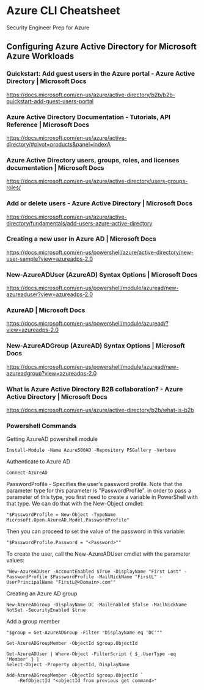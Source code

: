 # Azure CLI Cheatsheet
Security Engineer Prep for Azure 
## Configuring Azure Active Directory for Microsoft Azure Workloads

### Quickstart: Add guest users in the Azure portal - Azure Active Directory | Microsoft Docs
https://docs.microsoft.com/en-us/azure/active-directory/b2b/b2b-quickstart-add-guest-users-portal

### Azure Active Directory Documentation - Tutorials, API Reference | Microsoft Docs
https://docs.microsoft.com/en-us/azure/active-directory/#pivot=products&panel=indexA

### Azure Active Directory users, groups, roles, and licenses documentation | Microsoft Docs
https://docs.microsoft.com/en-us/azure/active-directory/users-groups-roles/

### Add or delete users - Azure Active Directory | Microsoft Docs
https://docs.microsoft.com/en-us/azure/active-directory/fundamentals/add-users-azure-active-directory

### Creating a new user in Azure AD | Microsoft Docs
https://docs.microsoft.com/en-us/powershell/azure/active-directory/new-user-sample?view=azureadps-2.0

### New-AzureADUser (AzureAD) Syntax Options | Microsoft Docs
https://docs.microsoft.com/en-us/powershell/module/azuread/new-azureaduser?view=azureadps-2.0

### AzureAD | Microsoft Docs
https://docs.microsoft.com/en-us/powershell/module/azuread/?view=azureadps-2.0

### New-AzureADGroup (AzureAD) Syntax Options | Microsoft Docs
https://docs.microsoft.com/en-us/powershell/module/azuread/new-azureadgroup?view=azureadps-2.0

### What is Azure Active Directory B2B collaboration? - Azure Active Directory | Microsoft Docs
https://docs.microsoft.com/en-us/azure/active-directory/b2b/what-is-b2b


### Powershell Commands
Getting AzureAD powershell module
```
Install-Module -Name Azure500AD -Repository PSGallery -Verbose
```

Authenticate to Azure AD
```
Connect-AzureAD
```

PasswordProfile - Specifies the user's password profile. Note that the parameter type for this parameter is "PasswordProfile". in order to pass a parameter of this type, you first need to create a variable in PowerShell with that type. We can do that with the New-Object cmdlet:

```
"$PasswordProfile = New-Object -TypeName Microsoft.Open.AzureAD.Model.PasswordProfile"
```

Then you can proceed to set the value of the password in this variable:

```
"$PasswordProfile.Password = "<Password>""
```

To create the user, call the New-AzureADUser cmdlet with the parameter values:

```
"New-AzureADUser -AccountEnabled $True -DisplayName "First Last" -PasswordProfile $PasswordProfile -MailNickName "FirstL" -UserPrincipalName "FirstL@<Domain>.com""
```

Creating an Azure AD group
```
New-AzureADGroup -DisplayName DC -MailEnabled $false -MailNickName NotSet -SecurityEnabled $true
```

Add a group member
```
"$group = Get-AzureADGroup -Filter "DisplayName eq 'DC'""

Get-AzureADGroupMember -ObjectId $group.ObjectId

Get-AzureADUser | Where-Object -FilterScript { $_.UserType -eq 'Member' } |
Select-Object -Property objectId, DisplayName

Add-AzureADGroupMember -ObjectId $group.ObjectId `
    -RefObjectId "<objectId from previous get command>"
```